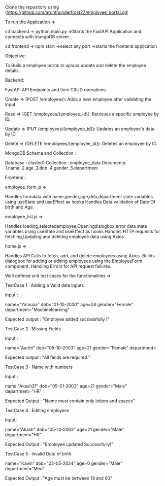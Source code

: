 Clone the repository using (https://github.com/arunthunderfrost27/employee_portal.git)

To run the Application =>

cd backend ->  python main.py =>Starts the FastAPI Application and connects with mongoDB server

cd frontend -> npm start ->select any port =>starts the frontend application

Objective:

To Build a employee portal to upload,update and delete the employee details.

Backend:

FastAPI API Endpoints and their CRUD operations:

Create => (POST /employees): Adds a new employee after validating the input.

Read   => (GET /employees/{employee_id}): Retrieves a specific employee by ID.

Update => (PUT /employees/{employee_id}): Updates an employee's data by ID.

Delete => (DELETE /employees/{employee_id}): Deletes an employee by ID.


MongoDB Schema and Collection :

Database : cluster0
Collection : employee_data
Documents:  
1.name, 2.age ,3.dob ,4.gender ,5.department


Frontend :

employee_form.js => 

Handles formdata with name,gender,age,dob,department state variables
using useState and useEffect as hooks
Handles Data validation of Date Of birth and Age.

employee_list.js =>


Handles loading,selectedemployee,Openingdialogbox,error data state variables 
using useState and useEffect as hooks
Handles HTTP requests for fetching,Updating and deleting employee data using Axios

home.js =>


Handles API Calls to fetch, add, and delete employees using Axios.
Builds dialogbox for adding or editing employees using the EmployeeForm component.
Handling Errors for API request failures.


Well defined unit test cases for the functionalities  =>

TestCase 1 : Adding a Valid data inputs

Input : 

name="Yamuna"
dob="01-10-2000"
age=24
gender="Female"
department="Machinelearning"

Expected output : "Employee added successfully !"

TestCase 2 : Missing Fields

Input :

name="Aarthi"
dob="05-10-2003"
age=21
gender="Female"
department=

Expected output : "All fields are required."

TestCase 3 : Name with numbers

Input :

name:"Akash21"
dob="05-01-2003"
age=21
gender="Male"
department="HR"

Expected Output : "Name must contain only letters and spaces"

TestCase 4 : Editing employees

Input:

name="Akash"
dob="05-10-2003"
age=21
gender="Male"
department="HR"

Expected Output : "Employee updated Successfully!"

TestCase 5 : Invalid Date of birth

name="Kavin"
dob="23-05-2024"
age=0
gender="Male"
department="Med"

Expected Output : "Age must be between 18 and 60"







